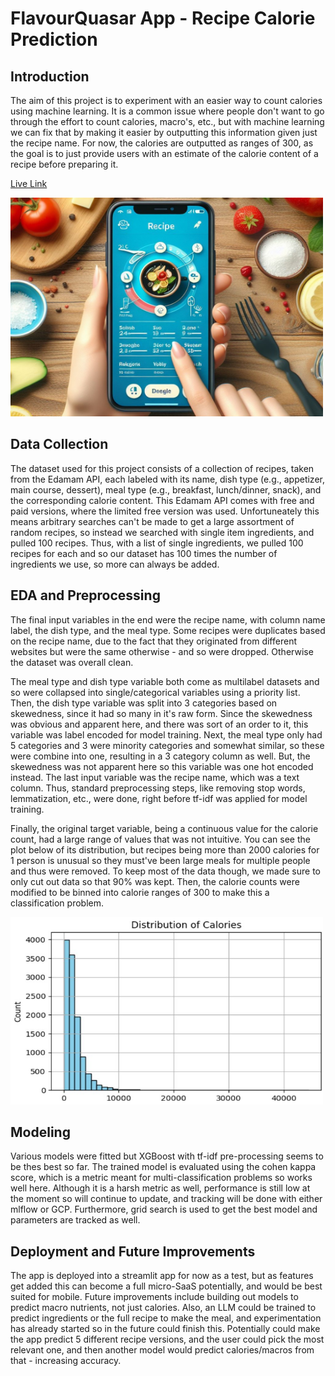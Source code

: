 # FlavourQuasar App - Recipe Calorie Prediction

## Introduction

The aim of this project is to experiment with an easier way to count calories using machine learning. It is a common issue where people don't want to go through the effort to count calories, macro's, etc., but with machine learning we can fix that by making it easier by outputting this information given just the recipe name. For now, the calories are outputted as ranges of 300, as the goal is to just provide users with an estimate of the calorie content of a recipe before preparing it. 

[Live Link](https://streamlit-cp-go4e5g7vpq-uc.a.run.app)

<img src="flavourquasar_coverphoto.jpeg" alt="FlavourQuasar Cover Photo" width="500" height="350">

## Data Collection

The dataset used for this project consists of a collection of recipes, taken from the Edamam API, each labeled with its name, dish type (e.g., appetizer, main course, dessert), meal type (e.g., breakfast, lunch/dinner, snack), and the corresponding calorie content. This Edamam API comes with free and paid versions, where the limited free version was used. Unfortuneately this means arbitrary searches can't be made to get a large assortment of random recipes, so instead we searched with single item ingredients, and pulled 100 recipes. Thus, with a list of single ingredients, we pulled 100 recipes for each and so our dataset has 100 times the number of ingredients we use, so more can always be added.

## EDA and Preprocessing

The final input variables in the end were the recipe name, with column name label, the dish type, and the meal type. Some recipes were duplicates based on the recipe name, due to the fact that they originated from different websites but were the same otherwise - and so were dropped. Otherwise the dataset was overall clean. 

The meal type and dish type variable both come as multilabel datasets and so were collapsed into single/categorical variables using a priority list. Then, the dish type variable was split into 3 categories based on skewedness, since it had so many in it's raw form. Since the skewedness was obvious and apparent here, and there was sort of an order to it, this variable was label encoded for model training. Next, the meal type only had 5 categories and 3 were minority categories and somewhat similar, so these were combine into one, resulting in a 3 category column as well. But, the skewedness was not apparent here so this variable was one hot encoded instead. The last input variable was the recipe name, which was a text column. Thus, standard preprocessing steps, like removing stop words, lemmatization, etc., were done, right before tf-idf was applied for model training. 

Finally, the original target variable, being a continuous value for the calorie count, had a large range of values that was not intuitive. You can see the plot below of its distribution, but recipes being more than 2000 calories for 1 person is unusual so they must've been large meals for multiple people and thus were removed. To keep most of the data though, we made sure to only cut out data so that 90% was kept. Then, the calorie counts were modified to be binned into calorie ranges of 300 to make this a classification problem. 

<img src="flavourquasar_calorie_distribution.jpg" alt="Calorie Distribution Image" width="500" height="300">

## Modeling

Various models were fitted but XGBoost with tf-idf pre-processing seems to be thes best so far. The trained model is evaluated using the cohen kappa score, which is a metric meant for multi-classification problems so works well here. Although it is a harsh metric as well, performance is still low at the moment so will continue to update, and tracking will be done with either mlflow or GCP. Furthermore, grid search is used to get the best model and parameters are tracked as well.

## Deployment and Future Improvements
The app is deployed into a streamlit app for now as a test, but as features get added this can become a full micro-SaaS potentially, and would be best suited for mobile. Future improvements include building out models to predict macro nutrients, not just calories. Also, an LLM could be trained to predict ingredients or the full recipe to make the meal, and experimentation has already started so in the future could finish this. Potentially could make the app predict 5 different recipe versions, and the user could pick the most relevant one, and then another model would predict calories/macros from that - increasing accuracy.
